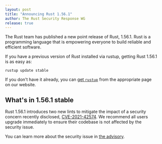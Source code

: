```yaml
---
layout: post
title: "Announcing Rust 1.56.1"
author: The Rust Security Response WG
release: true
---
```


The Rust team has published a new point release of Rust, 1.56.1. Rust is a
programming language that is empowering everyone to build reliable and
efficient software.

If you have a previous version of Rust installed via rustup, getting Rust
1.56.1 is as easy as:

```
rustup update stable
```

If you don't have it already, you can [get `rustup`][rustup] from the
appropriate page on our website.

[rustup]: https://www.rust-lang.org/install.html

## What's in 1.56.1 stable

Rust 1.56.1 introduces two new lints to mitigate the impact of a security
concern recently disclosed, [CVE-2021-42574]. We recommend all users upgrade
immediately to ensure their codebase is not affected by the security issue.

You can learn more about the security issue in [the advisory][advisory].

[advisory]: https://blog.rust-lang.org/2021/11/01/cve-2021-42574.html
[CVE-2021-42574]: https://cve.mitre.org/cgi-bin/cvename.cgi?name=CVE-2021-42574
